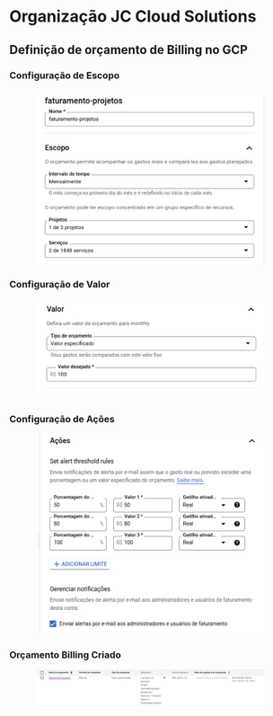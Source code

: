 # Organização JC Cloud Solutions
## Definição de orçamento de Billing no GCP


### Configuração de Escopo

<p align="center">
 <img src="orcamento-alert-2-escopo.png?raw=true" alt="alert-escop" width="80%" height="50%" />
</p>

### Configuração de Valor

<p align="center">
 <img src="orcamento-alert-3-valor.png?raw=true" alt="alert-valor" width="80%" height="50%" />
</p>

### Configuração de Ações

<p align="center">
 <img src="orcamento-alert-4-acoes.png?raw=true" alt="alert-acoes" width="80%" height="50%" />
</p>

### Orçamento Billing Criado

<p align="center">
 <img src="orcamento-alert-1.png?raw=true" alt="alert-configurado" width="80%" height="50%" />
</p>